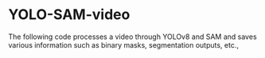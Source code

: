 # YOLO-SAM-video
The following code processes a video through YOLOv8 and SAM and saves various information such as binary masks, segmentation outputs, etc.,
